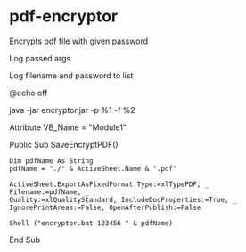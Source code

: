 # pdf-encryptor
Encrypts pdf file with given password

Log passed args

Log filename and password to list


@echo off

java -jar encryptor.jar -p %1 -f %2


Attribute VB_Name = "Module1"

Public Sub SaveEncryptPDF()
  
    Dim pdfName As String
    pdfName = "./" & ActiveSheet.Name & ".pdf"
    
    ActiveSheet.ExportAsFixedFormat Type:=xlTypePDF, _
    Filename:=pdfName, _
    Quality:=xlQualityStandard, IncludeDocProperties:=True, _
    IgnorePrintAreas:=False, OpenAfterPublish:=False
    
    Shell ("encryptor.bat 123456 " & pdfName)
End Sub


